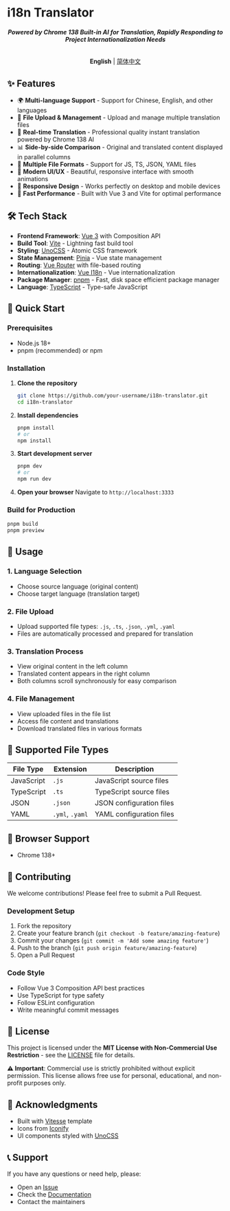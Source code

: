 # i18n Translator

<h6 align='center'>
  <b>Powered by Chrome 138 Built-in AI for Translation, Rapidly Responding to Project Internationalization Needs</b>
</h6>

<p align='center'>
  <b>English</b> | <a href="README.zh-CN.md">简体中文</a>
</p>

## ✨ Features

- 🌍 **Multi-language Support** - Support for Chinese, English, and other languages
- 📁 **File Upload & Management** - Upload and manage multiple translation files
- 🔄 **Real-time Translation** - Professional quality instant translation powered by Chrome 138 AI
- 📊 **Side-by-side Comparison** - Original and translated content displayed in parallel columns
- 💾 **Multiple File Formats** - Support for JS, TS, JSON, YAML files
- 🎨 **Modern UI/UX** - Beautiful, responsive interface with smooth animations
- 📱 **Responsive Design** - Works perfectly on desktop and mobile devices
- 🚀 **Fast Performance** - Built with Vue 3 and Vite for optimal performance

## 🛠️ Tech Stack

- **Frontend Framework**: [Vue 3](https://github.com/vuejs/core) with Composition API
- **Build Tool**: [Vite](https://github.com/vitejs/vite) - Lightning fast build tool
- **Styling**: [UnoCSS](https://github.com/antfu/unocss) - Atomic CSS framework
- **State Management**: [Pinia](https://pinia.vuejs.org/) - Vue state management
- **Routing**: [Vue Router](https://router.vuejs.org/) with file-based routing
- **Internationalization**: [Vue I18n](https://vue-i18n.intlify.dev/) - Vue internationalization
- **Package Manager**: [pnpm](https://pnpm.io/) - Fast, disk space efficient package manager
- **Language**: [TypeScript](https://www.typescriptlang.org/) - Type-safe JavaScript

## 🚀 Quick Start

### Prerequisites

- Node.js 18+
- pnpm (recommended) or npm

### Installation

1. **Clone the repository**

   ```bash
   git clone https://github.com/your-username/i18n-translator.git
   cd i18n-translator
   ```

2. **Install dependencies**

   ```bash
   pnpm install
   # or
   npm install
   ```

3. **Start development server**

   ```bash
   pnpm dev
   # or
   npm run dev
   ```

4. **Open your browser**
   Navigate to `http://localhost:3333`

### Build for Production

```bash
pnpm build
pnpm preview
```

## 📖 Usage

### 1. Language Selection

- Choose source language (original content)
- Choose target language (translation target)

### 2. File Upload

- Upload supported file types: `.js`, `.ts`, `.json`, `.yml`, `.yaml`
- Files are automatically processed and prepared for translation

### 3. Translation Process

- View original content in the left column
- Translated content appears in the right column
- Both columns scroll synchronously for easy comparison

### 4. File Management

- View uploaded files in the file list
- Access file content and translations
- Download translated files in various formats

## 🎯 Supported File Types

| File Type  | Extension       | Description              |
| ---------- | --------------- | ------------------------ |
| JavaScript | `.js`           | JavaScript source files  |
| TypeScript | `.ts`           | TypeScript source files  |
| JSON       | `.json`         | JSON configuration files |
| YAML       | `.yml`, `.yaml` | YAML configuration files |

## 📱 Browser Support

- Chrome 138+

## 🤝 Contributing

We welcome contributions! Please feel free to submit a Pull Request.

### Development Setup

1. Fork the repository
2. Create your feature branch (`git checkout -b feature/amazing-feature`)
3. Commit your changes (`git commit -m 'Add some amazing feature'`)
4. Push to the branch (`git push origin feature/amazing-feature`)
5. Open a Pull Request

### Code Style

- Follow Vue 3 Composition API best practices
- Use TypeScript for type safety
- Follow ESLint configuration
- Write meaningful commit messages

## 📄 License

This project is licensed under the **MIT License with Non-Commercial Use Restriction** - see the [LICENSE](LICENSE) file for details.

**⚠️ Important**: Commercial use is strictly prohibited without explicit permission. This license allows free use for personal, educational, and non-profit purposes only.

## 🙏 Acknowledgments

- Built with [Vitesse](https://github.com/antfu/vitesse) template
- Icons from [Iconify](https://iconify.design/)
- UI components styled with [UnoCSS](https://github.com/antfu/unocss)

## 📞 Support

If you have any questions or need help, please:

- Open an [Issue](https://github.com/your-username/i18n-translator/issues)
- Check the [Documentation](https://github.com/your-username/i18n-translator/wiki)
- Contact the maintainers
